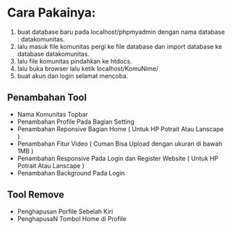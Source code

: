 # Cara Pakainya:
1. buat database baru pada localhost/phpmyadmin dengan nama database : datakomunitas.
2. lalu masuk file komunitas pergi ke file database dan import database ke database datakomunitas.
3. lalu file komunitas pindahkan ke htdocs.
4. lalu buka browser lalu ketik localhost/KomuNime/
5. buat akun dan login selamat mencoba.

## Penambahan Tool
- Nama Komunitas Topbar
- Penambahan Profile Pada Bagian Setting
- Penambahan Reponsive Bagian Home ( Untuk HP Potrait Atau Lanscape )
- Penambahan Fitur Video ( Cuman Bisa Upload dengan ukuran di bawah 1MB )
- Penambahan Responsive Pada Login dan Register Website ( Untuk HP Potrait Atau Lanscape )
- Penambahan Background Pada Login

## Tool Remove
- Penghapusan Porfile Sebelah Kiri
- PenghapusaN Tombol Home di Profile
